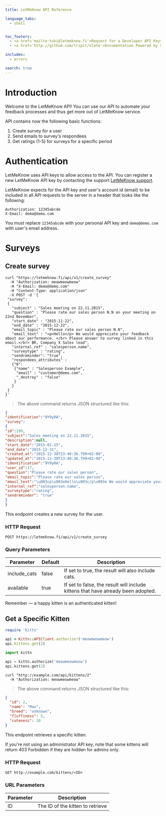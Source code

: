 ```yaml
---
title: LetMeKnow API Reference

language_tabs:
  - shell


toc_footers:
  - <a href='mailto:tuki@letmeknow.fi'>Request for a Developer API Key</a>
  - <a href='http://github.com/tripit/slate'>Documentation Powered by Slate</a>

includes:
  - errors

search: true
---
```


# Introduction

Welcome to the LetMeKnow API! You can use our API to automate your feedback processes and thus get more out of LetMeKnow service.

API contains now the following basic functions:
<ol>
<li>Create survey for a user</li>
<li>Send emails to survey's respondees</li>
<li>Get ratings (1-5) for surveys for a specific period</li>
</ol>

# Authentication

LetMeKnow uses API keys to allow access to the API. You can register a new LetMeKnow API key by contacting the support [LetMeKnow support](mailto:tuki@letmeknow.fi).

LetMeKnow expects for the API key and user's account id (email) to be included in all API requests to the server in a header that looks like the following:

`Authorization: 12345abcde` </br>
`X-Email: demo@demo.com`

<aside class="notice">
You must replace <code>12345abcde</code> with your personal API key and <code>demo@demo.com</code> with user's email address.
</aside>

# Surveys

## Create survey

```shell
curl "https://letmeknow.fi/api/v1/create_survey"
  -H "Authorization: meowmeowmeow"
  -H "X-Email: demo@demo.com"
  -H "Content-Type: application/json"
  -X POST -d '{
 "survey": 
 {
   "subject" : "Sales meeting on 22.11.2015",
   "question" : "Please rate our sales person N.N on your meeting on 22nd November",
   "start_date" : "2015-11-22",
   "end_date" : "2015-12-22",
   "email_topic" : "Please rate our sales person N.N",
   "email_text" : "<p>Hello</p> We would appreciate your feedback about our performance. </br> Please answer to survey linked in this email.</br> BR, Company X Sales lead",
   "internal_ref" : "salesperson.name",
   "surveytype" : "rating",
   "sendreminder": "true",
   "respondees_attributes" :
   {"0": 
    {"name" : "Salesperson Example", 
     "email" : "customer@demo.com",
     "_destroy" : "false"
 	}
   }
 }
}' 
```

> The above command returns JSON structured like this:

```json
{
"identification":"9Y9yRA",
"survey":
{
"id":299,
"subject":"Sales meeting on 22.11.2015",
"description":null,
"start_date":"2015-01-25",
"end_date":"2015-12-31",
"created_at":"2015-12-30T23:40:36.799+02:00",
"updated_at":"2015-12-30T23:40:36.799+02:00",
"identification":"9Y9yRA",
"user_id":17,
"question":"Please rate our sales person",
"email_topic":"Please rate our sales person",
"email_text":"\u003cp\u003eHello\u003c/p\u003e We would appreciate your feedback about our performance. \u003c/br\u003e Please answer to survey linked in this email.\u003c/br\u003e BR, Company X Sales lead",
"internal_ref":"salesperson.name",
"surveytype":"rating",
"sendreminder": "true"
}
}
```

This endpoint creates a new survey for the user.

### HTTP Request

`POST https://letmeknow.fi/api/v1/create_survey`

### Query Parameters

Parameter | Default | Description
--------- | ------- | -----------
include_cats | false | If set to true, the result will also include cats.
available | true | If set to false, the result will include kittens that have already been adopted.

<aside class="success">
Remember — a happy kitten is an authenticated kitten!
</aside>

## Get a Specific Kitten

```ruby
require 'kittn'

api = Kittn::APIClient.authorize!('meowmeowmeow')
api.kittens.get(2)
```

```python
import kittn

api = kittn.authorize('meowmeowmeow')
api.kittens.get(2)
```

```shell
curl "http://example.com/api/kittens/2"
  -H "Authorization: meowmeowmeow"
```

> The above command returns JSON structured like this:

```json
{
  "id": 2,
  "name": "Max",
  "breed": "unknown",
  "fluffiness": 5,
  "cuteness": 10
}
```

This endpoint retrieves a specific kitten.

<aside class="warning">If you're not using an administrator API key, note that some kittens will return 403 Forbidden if they are hidden for admins only.</aside>

### HTTP Request

`GET http://example.com/kittens/<ID>`

### URL Parameters

Parameter | Description
--------- | -----------
ID | The ID of the kitten to retrieve
